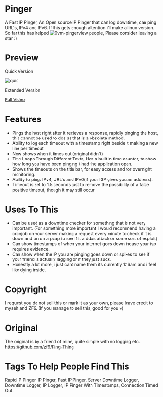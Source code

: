 # Pinger
A Fast IP Pinger, An Open source IP Pinger that can log downtime, can ping URL's, IPv4 and IPv6.
If this gets enough attention i'll make a linux version.
So far this has helped <img src="https://komarev.com/ghpvc/?username=0vm-pingerview&label=&color=brightgreen&style=flat-square" alt="0vm-pingerview" />  people, Please consider leaving a star :)


# Preview
Quick Version

![quic](https://user-images.githubusercontent.com/79897291/172980036-7e618152-c791-427e-80a0-c4d339c0a1b5.gif)

Extended Version

<a href="https://user-images.githubusercontent.com/79897291/172980150-b05d39de-480e-4ebe-87d0-5f76b4c450f6.mp4" target="_blank">Full Video</a>









# Features
* Pings the host right after it recieves a response, rapidly pinging the host, this cannot be used to dos as that is a obsolete method.
* Ability to log each timeout with a timestamp right beside it making a new line per timeout
* Now shows when it times out (original didn't)
* Title Loops Through Different Texts, Has a built in time counter, to show how long you have been pinging / had the application open.
* Shows the timeouts on the title bar, for easy access and for overnight monitoring.
* Ability to ping: IPv4, URL's and IPv6(if your ISP gives you an address).
* Timeout is set to 1.5 seconds just to remove the possibility of a false positive timeout, though it may still occur



# Uses To This
* Can be used as a downtime checker for something that is not very important. (For something more important I would recommend having a cronjob on your server making a request every minute to check if it is down and to run a pcap to see if it a ddos attack or some sort of exploit)
* Can show timestamps of when your internet goes down incase your isp requires evidence.
* Can show when the IP you are pinging goes down or spikes to see if your friend is actually lagging or if they just suck. 
* Honestly a lot more, i just cant name them its currently 1:16am and i feel like dying inside.



# Copyright
I request you do not sell this or mark it as your own, please leave credit to myself and ZF9.
(If you manage to sell this, good for you 💀)



# Original
The original is by a friend of mine, quite simple with no logging etc. 
https://github.com/zf9/Ping-Thing



# Tags To Help People Find This
Rapid IP Pinger, IP Pinger, Fast IP Pinger, Server Downtime Logger, Downtime Logger, IP Logger, IP Pinger With Timestamps, Connection Timed Out.


